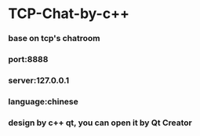 # TCP-Chat-by-c++
### base on tcp's chatroom <br>
### port:8888 <br>
### server:127.0.0.1 <br>
### language:chinese <br>
### design by c++ qt, you can open it by Qt Creator
